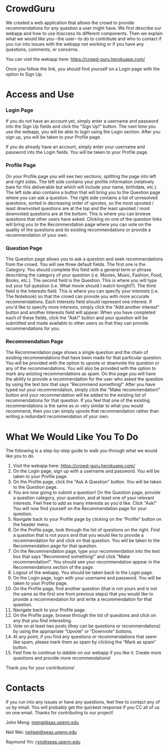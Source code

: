 # CrowdGuru

We created a web application that allows the crowd to provide recommendations for any question a user might have. We first describe our webapp and how to use it/access its different components. Then we explain what we would like you--the user--to do to contribute and who to contact if you run into issues with the webapp not working or if you have any questions, comments, or concerns.

You can visit the webapp here: https://crowd-guru.herokuapp.com/

Once you follow the link, you should find yourself on a Login page with the option to Sign Up.

# Access and Use

### Login Page

If you do not have an account yet, simply enter a username and password into the Sign Up fields and click the "Sign Up!" button. The next time you use the webapp, you will be able to login using the Login section. After you sign up, you will be taken to your Profile page. 

If you do already have an account, simply enter your username and password into the Login fields. You will be taken to your Profile page.

### Profile Page

On your Profile page you will see two sections, splitting the page into left and right sides. The left side contains your profile information (relatively bare for this deliverable but which will include your name, birthdate, etc.). The left side also contains a button that will bring you to the Question page where you can ask a question. The right side contains a list of unresolved questions, sorted in decreasing order of upvotes, so the most upvoted / least downvoted questions are at the top and the least upvoted / most downvoted questions are at the bottom. This is where you can browse questions that other users have asked. Clicking on one of the question links will bring you to the Recommendation page where you can vote on the quality of the questions and its existing recommendations or provide a recommendation of your own.

### Question Page

The Question page allows you to ask a question and seek recommendations from the crowd. You will see three default fields. The first one is the Category. You should complete this field with a general term or phrase describing the category of your question (i.e. Movies, Music, Fashion, Food, Books, etc.). The second field is the Question. This is where you will type out your full question (i.e. What movie should I watch tonight?). The third field is the Interests field. This is where you can specify your interests (i.e. The Notebook) so that the crowd can provide you with more accurate recommendations. Each Interests field should represent one interest. If you'd like to specify more interests, simply click the "Add another interest" button and another Interests field will appear. When you have completed each of these fields, click the "Ask!" button and your question will be submitted and made available to other users so that they can provide recommendations for you.

### Recommendation Page

The Recommendation page shows a single question and the chain of existing recommendations that have been made for that particular question. You will be provided with the option to upvote or downvote the question or any of the recommendations. You will also be provided with the option to mark any existing recommendations as spam. On this page you will have the ability to provide a recommendation for the user who asked the question by using the text box that says "Recommend something!" After you have typed out your recommendation, simply click the "Make recommendation!" button and your recommendation will be added to the existing list of recommendations for that question. If you feel that one of the existing recommendations is the same as or very similar to what you would recommend, then you can simply upvote that recommendation rather than writing a redundant recommendation of your own.

# What We Would Like You To Do

The following is a step-by-step guide to walk you through what we would like you to do.

1. Visit the webapp here: https://crowd-guru.herokuapp.com/
2. On the Login page, sign up with a username and password. You will be taken to your Profile page.
3. On the Profile page, click the "Ask A Question" button. You will be taken to the Question page.
4. You are now going to submit a question! On the Question page, provide a question category, your question, and at least one of your relevant interests. Feel free to add as many interests as you'd like. Click "Ask!" You will now find yourself on the Recommendation page for your question.
5. Navigate back to your Profile page by clicking on the “Profile” button on the header menu.
6. On the Profile page, look through the list of questions on the right. Find a question that is not yours and that you would like to provide a recommendation for and click on that question. You will be taken to the Recommendation page for that question.
7. On the Recommendation page, type your recommendation into the text box that says “Recommend something!” and click “Make recommendation!”. You should see your recommendation appear in the Recommendations section of the page.
8. Logout of the webapp. You should be taken back to the Login page.
9. On the Login page, login with your username and password. You will be taken to your Profile page.
10. On the Profile page, find another question (that is not yours and is not the same as the first one from previous steps) that you would like to provide a recommendation for and write a recommendation for that question.
11. Navigate back to your Profile page.
12. On the Profile page, browse through the list of questions and click on any that you find interesting.
13. Vote on at least two posts (they can be questions or recommendations) by using the appropriate “Upvote” or “Downvote” buttons.
14. At any point, if you find any questions or recommendations that seem like spam, please mark them as spam by clicking the “Mark as spam” button.
15. Feel free to continue to dabble on our webapp if you like it. Create more questions and provide more recommendations!

Thank you for your contributions!

# Contacts

If you run into any issues or have any questions, feel free to contact any of us by email. You will probably get the quickest response if you CC all of us on one email. Thanks for contributing to our project!

John Meng: mengj@sas.upenn.edu

Neil Wei: neilwei@seas.upenn.edu

Raymond Yin: ryin@seas.upenn.edu




